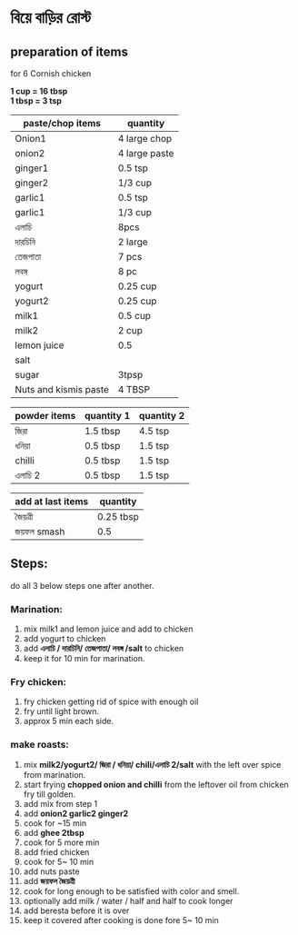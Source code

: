 #  বিয়ে বাড়ির রোস্ট   

## preparation of items  

for 6 Cornish chicken

**1 cup = 16 tbsp**   
__1 tbsp = 3 tsp__
  
paste/chop items| quantity 
--|--
Onion1| 4 large chop
onion2| 4 large paste
ginger1|0.5 tsp
ginger2|1/3 cup
garlic1|0.5 tsp
garlic1|1/3 cup
এলাচি | 8pcs
দারচিনি|2 large
তেজপাতা|7 pcs
লবঙ্গ | 8 pc
yogurt| 0.25 cup
yogurt2| 0.25 cup
milk1| 0.5 cup
milk2| 2 cup
lemon juice|0.5
salt|
sugar| 3tpsp
Nuts and kismis paste| 4 TBSP  

  
powder items|quantity 1 | quantity 2
--|--|--
জিরা | 1.5 tbsp|4.5 tsp
ধনিয়া|0.5 tbsp|1.5 tsp
chilli |0.5 tbsp|1.5 tsp
এলাচি 2 |0.5 tbsp|1.5 tsp  
  
  
add at last items| quantity 
--|--
জৈয়ত্রী|0.25 tbsp|0.75 tsp
জয়ফল smash| 0.5  
  
  

## Steps: 

do all 3 below steps one after another. 

### Marination:  

1. mix milk1 and lemon juice and add to chicken  
1. add yogurt to chicken 
1. add **এলাচি / দারচিনি/ তেজপাতা/ লবঙ্গ /salt** to chicken
1. keep it for 10 min for marination. 

### Fry chicken: 
1. fry chicken getting rid of spice with enough oil 
1. fry until light brown. 
1. approx 5 min each side.  


### make roasts: 
1. mix __milk2/yogurt2/ জিরা / ধনিয়া/ chili/এলাচি 2/salt__ with the left over spice from marination.   
1. start frying **chopped onion and chilli** from the leftover oil from chicken fry till golden.  
1. add mix from step 1  
1. add __onion2 garlic2 ginger2__  
1. cook for ~15 min  
1. add **ghee 2tbsp**  
1. cook for 5 more min  
1. add fried chicken  
1. cook for 5~ 10 min  
1. add nuts paste  
1. add **জয়ফল জৈয়ত্রী**
1. cook for long enough to be satisfied with color and smell.  
1. optionally add milk / water / half and half to cook longer  
1. add beresta before it is over   
1. keep it covered after cooking is done fore 5~ 10 min  

